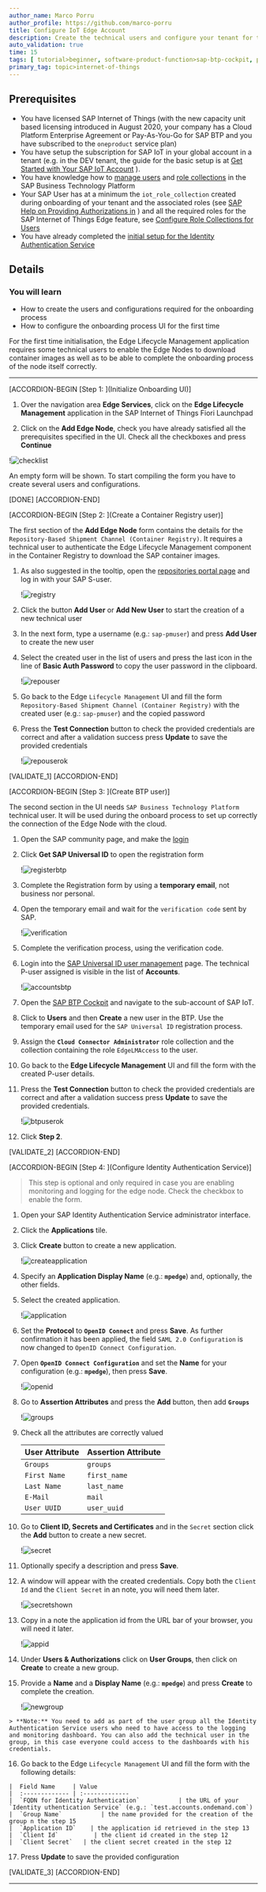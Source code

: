 ```yaml
---
author_name: Marco Porru
author_profile: https://github.com/marco-porru
title: Configure IoT Edge Account
description: Create the technical users and configure your tenant for the onboarding process.
auto_validation: true
time: 15
tags: [ tutorial>beginner, software-product-function>sap-btp-cockpit, products>sap-business-technology-platform, products>sap-btp--cloud-foundry-environment, tutorial>license]
primary_tag: topic>internet-of-things
---
```


## Prerequisites

 -   You have licensed SAP Internet of Things (with the new capacity unit based licensing introduced in August 2020, your company has a Cloud Platform Enterprise Agreement or Pay-As-You-Go for SAP BTP and you have subscribed to the `oneproduct` service plan)
 -   You have setup the subscription for SAP IoT in your global account in a tenant (e.g. in the DEV tenant, the guide for the basic setup is at [Get Started with Your SAP IoT Account](https://help.sap.com/viewer/195126f4601945cba0886cbbcbf3d364/latest/en-US/bfe6a46a13d14222949072bf330ff2f4.html) ).
 - You have knowledge how to [manage users](https://help.sap.com/viewer/65de2977205c403bbc107264b8eccf4b/Cloud/en-US/a3bc7e863ac54c23ab856863b681c9f8.html) and [role collections](https://help.sap.com/viewer/65de2977205c403bbc107264b8eccf4b/Cloud/en-US/9e1bf57130ef466e8017eab298b40e5e.html) in the SAP Business Technology Platform
 - Your SAP User has at a minimum the `iot_role_collection` created during onboarding of your tenant and the associated roles (see [SAP Help on Providing Authorizations in](https://help.sap.com/viewer/195126f4601945cba0886cbbcbf3d364/latest/en-US/2810dd61e0a8446d839c936f341ec46d.html) ) and all the required roles for the SAP Internet of Things Edge feature, see [Configure Role Collections for Users](https://help.sap.com/viewer/247022ddd1744053af376344471c0821/2109b/en-US/7e0ddf3d1ef24a42b68cd75fc526302c.html#5f0427eab54d467bb18871ce0d41e862.html)
 -   You have already completed the [initial setup for the Identity Authentication Service](https://help.sap.com/viewer/6d6d63354d1242d185ab4830fc04feb1/Cloud/en-US/31af7da133874e199a7df1d42905241b.html)

## Details
### You will learn
  - How to create the users and configurations required for the onboarding process
  - How to configure the onboarding process UI for the first time

For the first time initialisation, the Edge Lifecycle Management application requires some technical users to enable the Edge Nodes to download container images as well as to be able to complete the onboarding process of the node itself correctly.

---

[ACCORDION-BEGIN [Step 1: ](Initialize Onboarding UI)]

1.  Over the navigation area **Edge Services**, click on the **Edge Lifecycle Management** application in the SAP Internet of Things Fiori Launchpad

2.  Click on the **Add Edge Node**, check you have already satisfied all the prerequisites specified in the UI. Check all the checkboxes and press **Continue**

   !![checklist](checklist.png)

An empty form will be shown. To start compiling the form you have to create several users and configurations.

[DONE]
[ACCORDION-END]

[ACCORDION-BEGIN [Step 2: ](Create a Container Registry user)]

The first section of the **Add Edge Node** form contains the details for the `Repository-Based Shipment Channel (Container Registry)`. It requires a technical user to authenticate the Edge Lifecycle Management component in the Container Registry to download the SAP container images.

1.  As also suggested in the tooltip, open the [repositories portal page](https://ui.repositories.cloud.sap/) and log in with your SAP S-user.

    !![registry](registry.png)

2.  Click the button **Add User** or **Add New User** to start the creation of a new technical user

3.  In the next form, type a username (e.g.: `sap-pmuser`) and press **Add User** to create the new user

4.  Select the created user in the list of users and press the last icon in the line of **Basic Auth Password** to copy the user password in the clipboard.

    !![repouser](repouser.png)

5.  Go back to the Edge `Lifecycle Management` UI and fill the form `Repository-Based Shipment Channel (Container Registry)` with the created user (e.g.: `sap-pmuser`) and the copied password

6.  Press the **Test Connection** button to check the provided credentials are correct and after a validation success press **Update** to save the provided credentials

    !![repouserok](repouserok.png)

[VALIDATE_1]
[ACCORDION-END]


[ACCORDION-BEGIN [Step 3: ](Create BTP user)]

The second section in the UI needs `SAP Business Technology Platform` technical user. It will be used during the onboard process to set up correctly the connection of the Edge Node with the cloud.

1.  Open the SAP community page, and make the [login](https://accounts.sap.com)

2.  Click **Get SAP Universal ID** to open the registration form

    !![registerbtp](registerbtp.png)

3.  Complete the Registration form by using a **temporary email**, not business nor personal.

4.  Open the temporary email and wait for the `verification code` sent by SAP.

    !![verification](verification.png)

5.  Complete the verification process, using the verification code.

6.  Login into the [SAP Universal ID user management](https://account.sap.com/manage/accounts) page. The technical P-user assigned is visible in the list of **Accounts**.

    !![accountsbtp](accountsbtp.png)

7.  Open the [SAP BTP Cockpit](https://cockpit.sap.hana.ondemand.com/cockpit/#) and navigate to the sub-account of SAP IoT.

8.  Click to **Users** and then **Create** a new user in the BTP. Use the temporary email used for the `SAP Universal ID` registration process.

9.  Assign the **`Cloud Connector Administrator`** role collection and the collection containing the role `EdgeLMAccess` to the user.

10. Go back to the **Edge Lifecycle Management** UI and fill the form with the created P-user details.

11. Press the **Test Connection** button to check the provided credentials are correct and after a validation success press **Update** to save the provided credentials.

    !![btpuserok](btpuserok.png)

12. Click **Step 2**.

[VALIDATE_2]
[ACCORDION-END]

[ACCORDION-BEGIN [Step 4: ](Configure Identity Authentication Service)]


>This step is optional and only required in case you are enabling monitoring and logging for the edge node. Check the checkbox to enable the form.


 1. Open your SAP Identity Authentication Service administrator interface.

 2. Click the **Applications** tile.

 3. Click **Create** button to create a new application.

    !![createapplication](createapplication.png)

 4. Specify an **Application Display Name**  (e.g.: **`mpedge`**) and, optionally, the other fields.

 5. Select the created application.

    !![application](application.png)

 6. Set the **Protocol** to **`OpenID Connect`** and press **Save**. As further confirmation it has been applied, the field `SAML 2.0 Configuration` is now changed to `OpenID Connect Configuration`.

 7. Open **`OpenID Connect Configuration`** and set the **Name** for your configuration (e.g.: **`mpedge`**), then press **Save**.

    !![openid](openid.png)

 8. Go to **Assertion Attributes** and press the **Add** button, then add **`Groups`**

    !![groups](groups.png)

 9. Check all the attributes are correctly valued

    |  User Attribute     | 	Assertion Attribute
    |  :------------- | :-------------
    |  `Groups`   | `groups`
    |  `First Name`           | `first_name`
    |  `Last Name`           | `last_name`
    |  `E-Mail`    | `mail`
    |  `User UUID`          | `user_uuid`

 10. Go to **Client ID, Secrets and Certificates** and in the `Secret` section click the **Add** button to create a new secret.

     !![secret](secret.png)

 11. Optionally specify a description and press **Save**.

 12. A window will appear with the created credentials. Copy both the `Client Id` and the `Client Secret` in an note, you will need them later.

     !![secretshown](secretshown.png)

 13. Copy in a note the application id from the URL bar of your browser, you will need it later.

     !![appid](appid.png)

 14. Under **Users & Authorizations** click on **User Groups**, then click on **Create** to create a new group.

 15. Provide a **Name** and a **Display Name** (e.g.: **`mpedge`**) and press **Create** to complete the creation.

     !![newgroup](newgroup.png)

    > **Note:** You need to add as part of the user group all the Identity Authentication Service users who need to have access to the logging and monitoring dashboard. You can also add the technical user in the group, in this case everyone could access to the dashboards with his credentials.

 16. Go back to the Edge `Lifecycle Management` UI and fill the form with the following details:

    |  Field Name     | Value
    |  :------------- | :-------------
    |  `FQDN for Identity Authentication`           | the URL of your `Identity uthentication Service` (e.g.: `test.accounts.ondemand.com`)
    |  `Group Name`           | the name provided for the creation of the group n the step 15
    |  `Application ID`    | the application id retrieved in the step 13
    |  `Client Id`          | the client id created in the step 12
    |  `Client Secret`   | the client secret created in the step 12
 17. Press **Update** to save the provided configuration

[VALIDATE_3]
[ACCORDION-END]


---
